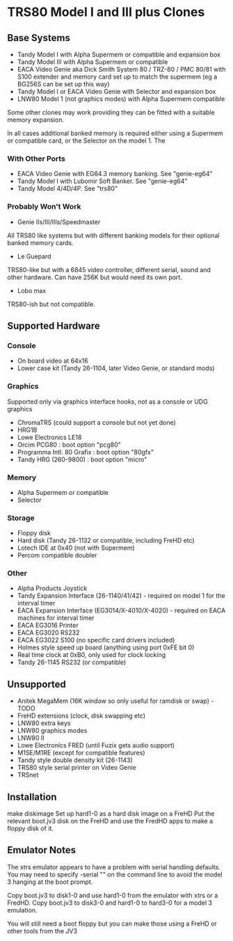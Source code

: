 # TRS80 Model I and III plus Clones

## Base Systems

- Tandy Model I with Alpha Supermem or compatible and expansion box
- Tandy Model III with Alpha Supermem or compatible
- EACA Video Genie aka Dick Smith System 80 / TRZ-80 / PMC 80/81 with S100 extender and memory card set up to match the supermem (eg a BG256S can be set up this way)
- Tandy Model I or EACA Video Genie  with Selector and expansion box
- LNW80 Model 1 (not graphics modes) with Alpha Supermem compatible

Some other clones may work providing they can be fitted with a suitable
memory expansion.

In all cases additional banked memory is required either using a Supermem or
compatible card, or the Selector on the model 1. The

### With Other Ports

- EACA Video Genie with EG64.3 memory banking. See "genie-eg64"
- Tandy Model I with Lubomir Soft Banker. See "genie-eg64"
- Tandy Model 4/4D/4P. See "trs80"

### Probably Won't Work

- Genie IIs/III/IIIs/Speedmaster

All TRS80 like systems but with different banking models for their optional
banked memory cards.

- Le Guepard

TRS80-like but with a 6845 video controller, different serial, sound and
other hardware. Can have 256K but would need its own port.

- Lobo max

TRS80-ish but not compatible.

## Supported Hardware

### Console

- On board video at 64x16
- Lower case kit (Tandy 26-1104, later Video Genie, or standard mods)

### Graphics

Supported only via graphics interface hooks, not as a console or UDG
graphics

- ChromaTRS (could support a console but not yet done)
- HRG1B
- Lowe Electronics LE18
- Orcim PCG80 : boot option "pcg80"
- Programma Intl. 80 Grafix : boot option "80gfx"
- Tandy HRG (260-9800) : boot option "micro"

### Memory
- Alpha Supermem or compatible
- Selector

### Storage
- Floppy disk
- Hard disk (Tandy 26-1132 or compatible, including FreHD etc)
- Lotech IDE at 0x40 (not with Supermem)
- Percom compatible doubler

### Other
- Alpha Products Joystick
- Tandy Expansion Interface (26-1140/41/42) - required on model 1 for the interval timer
- EACA Expansion Interface (EG3014/X-4010/X-4020) - required on EACA machines for interval timer
- EACA EG3016 Printer
- EACA EG3020 RS232
- EACA EG3022 S100 (no specific card drivers included)
- Holmes style speed up board (anything using port 0xFE bit 0)
- Real time clock at 0xB0, only used for clock locking
- Tandy 26-1145 RS232 (or compatible)

## Unsupported
- Anitek MegaMem (16K window so only useful for ramdisk or swap) - TODO
- FreHD extensions (clock, disk swapping etc)
- LNW80 extra keys
- LNW80 graphics modes
- LNW80 II
- Lowe Electronics FRED (until Fuzix gets audio support)
- M1SE/M1RE (except for compatible features)
- Tandy style double density kit (26-1143)
- TRS80 style serial printer on Video Genie
- TRSnet

## Installation

make diskimage
Set up hard1-0 as a hard disk image on a FreHD
Put the relevant boot.jv3 disk on the FreHD and use the FredHD apps to make
a floppy disk of it.

## Emulator Notes

The xtrs emulator appears to have a problem with serial handling defaults.
You may need to specify -serial "" on the command line to avoid the model 3
hanging at the boot prompt.

Copy boot.jv3 to disk1-0 and use hard1-0 from the emulator with xtrs or a
FredHD. Copy boot.jv3 to disk3-0 and hard1-0 to hard3-0 for a model 3
emulation.

You will still need a boot floppy but you can make those using a FreHD or
other tools from the JV3
